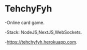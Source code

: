 # TehchyFyh
-Online card game.

-Stack: NodeJS,NextJS,WebSockets.

-https://tehchyfyh.herokuapp.com.

